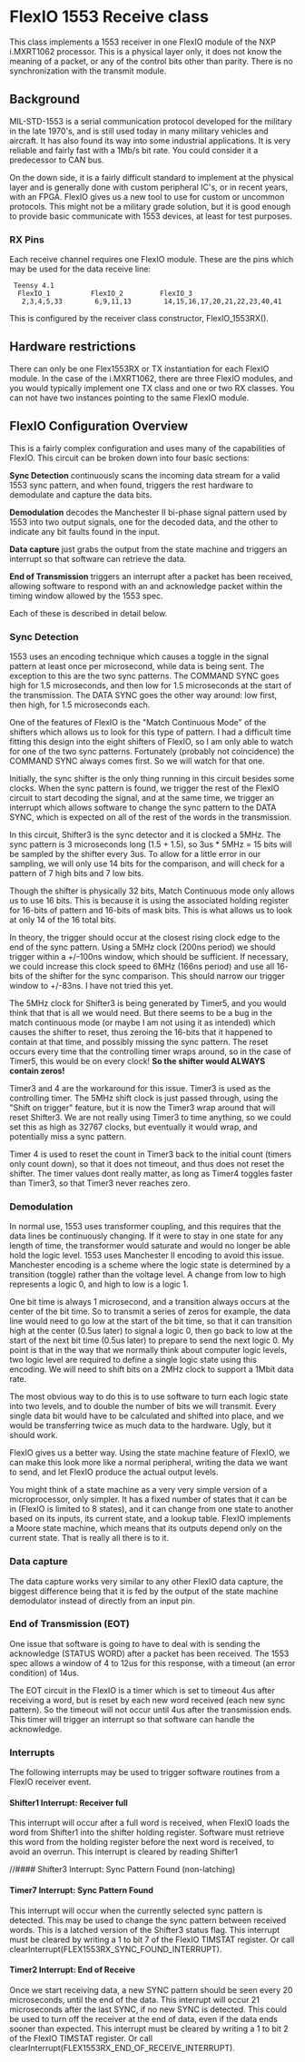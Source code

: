 FlexIO 1553 Receive class
==========================

This class implements a 1553 receiver in one FlexIO module of the NXP
i.MXRT1062 processor. This is a physical layer only, it does not know the
meaning of a packet, or any of the control bits other than parity. There is
no synchronization with the transmit module.

## Background
MIL-STD-1553 is a serial communication protocol developed for the military
in the late 1970's, and is still used today in many military vehicles and
aircraft. It has also found its way into some industrial applications. It is
very reliable and fairly fast with a 1Mb/s bit rate. You could consider it
a predecessor to CAN bus.

On the down side, it is a fairly difficult standard to implement at the
physical layer and is generally done with custom peripheral IC's, or in
recent years, with an FPGA. FlexIO gives us a new tool to use for custom or
uncommon protocols. This might not be a military grade solution, but it is
good enough to provide basic communicate with 1553 devices, at least for
test purposes.

### RX Pins

Each receive channel requires one FlexIO module. These are the pins which
may be used for the data receive line:

     Teensy 4.1
      FlexIO_1          FlexIO_2         FlexIO_3
       2,3,4,5,33        6,9,11,13        14,15,16,17,20,21,22,23,40,41

This is configured by the receiver class constructor, FlexIO_1553RX().


## Hardware restrictions

There can only be one Flex1553RX or TX instantiation for each FlexIO
module. In the case of the i.MXRT1062, there are three FlexIO modules, and
you would typically implement one TX class and one or two RX classes. You
can not have two instances pointing to the same FlexIO module.


## FlexIO Configuration Overview
This is a fairly complex configuration and uses many of the capabilities of
FlexIO. This circuit can be broken down into four basic sections:

 **Sync Detection** continuously scans the incoming data stream for a valid
 1553 sync pattern, and when found, triggers the rest hardware to
 demodulate and capture the data bits.

 **Demodulation** decodes the Manchester II bi-phase signal pattern used by
 1553 into two output signals, one for the decoded data, and the other to
 indicate any bit faults found in the input.

 **Data capture** just grabs the output from the state machine and triggers
 an interrupt so that software can retrieve the data.

 **End of Transmission** triggers an interrupt after a packet has been
 received, allowing software to respond with an and acknowledge packet
 within the timing window allowed by the 1553 spec.

 Each of these is described in detail below.


### Sync Detection

1553 uses an encoding technique which causes a toggle in the signal pattern
at least once per microsecond, while data is being sent. The exception to
this are the two sync patterns. The COMMAND SYNC goes high for 1.5
microseconds, and then low for 1.5 microseconds at the start of the
transmission. The DATA SYNC goes the other way around: low first, then
high, for 1.5 microseconds each.

One of the features of FlexIO is the "Match Continuous Mode" of the shifters
which allows us to look for this type of pattern. I had a difficult time
fitting this design into the eight shifters of FlexIO, so I am only able to
watch for one of the two sync patterns. Fortunately (probably not coincidence)
the COMMAND SYNC always comes first. So we will watch for that one.

Initially, the sync shifter is the only thing running in this circuit
besides some clocks. When the sync pattern is found, we trigger the rest of
the FlexIO circuit to start decoding the signal, and at the same time, we
trigger an interrupt which allows software to change the sync pattern to
the DATA SYNC, which is expected on all of the rest of the words in the
transmission.

In this circuit, Shifter3 is the sync detector and it is clocked a 5MHz.
The sync pattern is 3 microseconds long (1.5 + 1.5), so 3us * 5MHz = 15
bits will be sampled by the shifter every 3us. To allow for a little
error in our sampling, we will only use 14 bits for the comparison, and
will check for a pattern of 7 high bits and 7 low bits.

Though the shifter is physically 32 bits, Match Continuous mode only allows
us to use 16 bits. This is because it is using the associated holding
register for 16-bits of pattern and 16-bits of mask bits. This is what
allows us to look at only 14 of the 16 total bits.

In theory, the trigger should occur at the closest rising clock edge to the
end of the sync pattern. Using a 5MHz clock (200ns period) we should
trigger within a +/-100ns window, which should be sufficient. If necessary,
we could increase this clock speed to 6MHz (166ns period) and use all 16-
bits of the shifter for the sync comparison. This should narrow our trigger
window to +/-83ns. I have not tried this yet.

The 5MHz clock for Shifter3 is being generated by Timer5, and you would
think that that is all we would need. But there seems to be a bug in the
match continuous mode (or maybe I am not using it as intended) which causes
the shifter to reset, thus zeroing the 16-bits that it happened to contain
at that time, and possibly missing the sync pattern. The reset occurs every
time that the controlling timer wraps around, so in the case of Timer5,
this would be on every clock! **So the shifter would ALWAYS contain
zeros!**

Timer3 and 4 are the workaround for this issue. Timer3 is used as the
controlling timer. The 5MHz shift clock is just passed through, using the
"Shift on trigger" feature, but it is now the Timer3 wrap around that will
reset Shifter3. We are not really using Timer3 to time anything, so we
could set this as high as 32767 clocks, but eventually it would wrap, and
potentially miss a sync pattern.

Timer 4 is used to reset the count in Timer3 back to the initial count
(timers only count down), so that it does not timeout, and thus does not
reset the shifter. The timer values dont really matter, as long as Timer4
toggles faster than Timer3, so that Timer3 never reaches zero.


### Demodulation

In normal use, 1553 uses transformer coupling, and this requires that the
data lines be continuously changing. If it were to stay in one state for
any length of time, the transformer would saturate and would no longer be
able hold the logic level. 1553 uses Manchester II encoding to avoid this
issue. Manchester encoding is a scheme where the logic state is determined
by a transition (toggle) rather than the voltage level. A change from low
to high represents a logic 0, and high to low is a logic 1.

One bit time is always 1 microsecond, and a transition always occurs at the
center of the bit time. So to transmit a series of zeros for example, the
data line would need to go low at the start of the bit time, so that it can
transition high at the center (0.5us later) to signal a logic 0, then go
back to low at the start of the next bit time (0.5us later) to prepare to
send the next logic 0. My point is that in the way that we normally think
about computer logic levels, two logic level are required to define a
single logic state using this encoding. We will need to shift bits on a
2MHz clock to support a 1Mbit data rate.

The most obvious way to do this is to use software to turn each logic state
into two levels, and to double the number of bits we will transmit. Every
single data bit would have to be calculated and shifted into place, and we
would be transferring twice as much data to the hardware. Ugly, but it
should work.

FlexIO gives us a better way. Using the state machine feature of FlexIO, we
can make this look more like a normal peripheral, writing the data we want
to send, and let FlexIO produce the actual output levels.

You might think of a state machine as a very very simple version of a
microprocessor, only simpler. It has a fixed number of states that it can
be in (FlexIO is limited to 8 states), and it can change from one state to
another based on its inputs, its current state, and a lookup table. FlexIO
implements a Moore state machine, which means that its outputs depend only
on the current state. That is really all there is to it.

### Data capture

The data capture works very similar to any other FlexIO data capture, the
biggest difference being that it is fed by the output of the state machine
demodulator instead of directly from an input pin.

### End of Transmission (EOT)

One issue that software is going to have to deal with is sending the
acknowledge (STATUS WORD) after a packet has been received. The 1553 spec
allows a window of 4 to 12us for this response, with a timeout (an error
condition) of 14us.

The EOT circuit in the FlexIO is a timer which is set to timeout 4us after
receiving a word, but is reset by each new word received (each new sync
pattern). So the timeout will not occur until 4us after the transmission
ends. This timer will trigger an interrupt so that software can handle the
acknowledge.

### Interrupts

The following interrupts may be used to trigger software routines from a
FlexIO receiver event.

#### Shifter1 Interrupt: Receiver full

This interrupt will occur after a full word is received, when FlexIO loads
the word from Shifter1 into the shifter holding register. Software must
retrieve this word from the holding register before the next word is
received, to avoid an overrun. This interrupt is cleared by reading
Shifter1

//#### Shifter3 Interrupt: Sync Pattern Found (non-latching)
#### Timer7 Interrupt: Sync Pattern Found

This interrupt will occur when the currently selected sync pattern is
detected. This may be used to change the sync pattern between received
words. This is a latched version of the Shifter3 status flag.
This interrupt must be cleared by writing a 1 to bit 7 of the FlexIO
TIMSTAT register. Or call clearInterrupt(FLEX1553RX_SYNC_FOUND_INTERRUPT).

#### Timer2 Interrupt: End of Receive

Once we start receiving data, a new SYNC pattern should be seen every 20
microseconds, until the end of the data. This interrupt will occur 21
microseconds after the last SYNC, if no new SYNC is detected. This could be
used to turn off the receiver at the end of data, even if the data ends
sooner than expected.
This interrupt must be cleared by writing a 1 to bit 2 of the FlexIO
TIMSTAT register. Or call clearInterrupt(FLEX1553RX_END_OF_RECEIVE_INTERRUPT).

